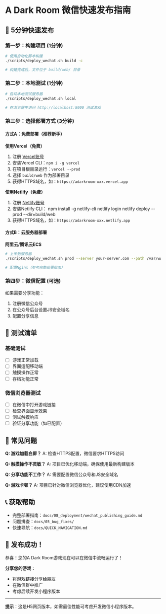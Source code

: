 # A Dark Room 微信快速发布指南

## 🚀 5分钟快速发布

### 第一步：构建项目 (1分钟)
```bash
# 使用自动化脚本构建
./scripts/deploy_wechat.sh build -c

# 构建完成后，文件位于 build/web/ 目录
```

### 第二步：本地测试 (1分钟)
```bash
# 启动本地测试服务器
./scripts/deploy_wechat.sh local

# 在浏览器中访问 http://localhost:8000 测试游戏
```

### 第三步：选择部署方式 (3分钟)

#### 方式A：免费部署（推荐新手）

**使用Vercel（免费）**
1. 注册 [Vercel账号](https://vercel.com)
2. 安装Vercel CLI：`npm i -g vercel`
3. 在项目根目录运行：`vercel --prod`
4. 选择 `build/web` 作为部署目录
5. 获得HTTPS域名，如：`https://adarkroom-xxx.vercel.app`

**使用Netlify（免费）**
1. 注册 [Netlify账号](https://netlify.com)
2. 安装Netlify CLI：
    npm install -g netlify-cli
    netlify login
    netlify deploy --prod --dir=build/web
3. 获得HTTPS域名，如：`https://adarkroom-xxx.netlify.app`


#### 方式B：云服务器部署

**阿里云/腾讯云ECS**
```bash
# 上传到服务器
./scripts/deploy_wechat.sh prod --server your-server.com --path /var/www/adarkroom

# 配置Nginx（参考完整部署指南）
```

### 第四步：微信配置 (可选)

如果需要分享功能：
1. 注册微信公众号
2. 在公众号后台设置JS安全域名
3. 配置分享信息

## 📱 测试清单

### 基础测试
- [ ] 游戏正常加载
- [ ] 界面适配移动端
- [ ] 触摸操作正常
- [ ] 存档功能正常

### 微信浏览器测试
- [ ] 在微信中打开游戏链接
- [ ] 检查界面显示效果
- [ ] 测试触摸响应
- [ ] 验证分享功能（如已配置）

## 🎯 常见问题

**Q: 游戏加载白屏？**
A: 检查HTTPS配置，微信要求HTTPS访问

**Q: 触摸操作不灵敏？**
A: 项目已优化移动端，确保使用最新构建版本

**Q: 分享功能不工作？**
A: 需要配置微信公众号和JS安全域名

**Q: 游戏卡顿？**
A: 项目已针对微信浏览器优化，建议使用CDN加速

## 📞 获取帮助

- 完整部署指南：`docs/08_deployment/wechat_publishing_guide.md`
- 问题排查：`docs/05_bug_fixes/`
- 快速导航：`docs/QUICK_NAVIGATION.md`

## 🎉 发布成功！

恭喜！您的A Dark Room游戏现在可以在微信中流畅运行了！

**分享您的游戏**：
- 将游戏链接分享给朋友
- 在微信群中推广
- 考虑后续开发小程序版本

---

**提示**：这是H5网页版本，如需最佳性能可考虑开发微信小程序版本。
